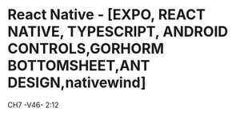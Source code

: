# React Native - [EXPO, REACT NATIVE, TYPESCRIPT, ANDROID CONTROLS,GORHORM BOTTOMSHEET,ANT DESIGN,nativewind]

CH7 -V46- 2:12
